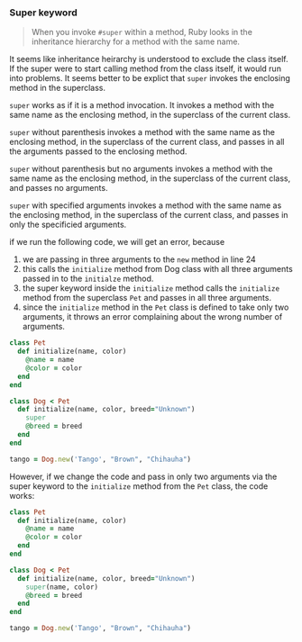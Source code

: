 ### Super keyword

> When you invoke `#super` within a method, Ruby looks in the inheritance hierarchy for a method with the same name.

It seems like inheritance heirarchy is understood to exclude the class itself. If the super were to start calling method from the class itself, it would run into problems. It seems better to be explict that `super` invokes the enclosing method in the superclass.

`super` works as if it is a method invocation. It invokes a method with the same name as the enclosing method, in the superclass of the current class.

`super` without parenthesis invokes a method with the same name as the enclosing method, in the superclass of the current class, and passes in all the arguments passed to the enclosing method.

`super` without parenthesis but no arguments invokes a method with the same name as the enclosing method, in the superclass of the current class, and passes no arguments.

`super` with specified arguments invokes a method with the same name as the enclosing method, in the superclass of the current class, and passes in only the specificied arguments.

if we run the following code, we will get an error, because
1. we are passing in three arguments to the `new` method in line 24
2. this calls the `initialize` method from Dog class with all three arguments passed in to the `initialze` method.
3. the super keyword inside the `initialize` method calls the `initialize` method from the superclass `Pet` and passes in all three arguments.
4. since the `initialize` method in the `Pet` class is defined to take only two arguments, it throws an error complaining about the wrong number of arguments.

```ruby
class Pet
  def initialize(name, color)
    @name = name
    @color = color
  end
end

class Dog < Pet
  def initialize(name, color, breed="Unknown")
    super
    @breed = breed
  end
end

tango = Dog.new('Tango', "Brown", "Chihauha")
```
However, if we change the code and pass in only two arguments via the super keyword to the `initialize` method from the `Pet` class, the code works:


```ruby
class Pet
  def initialize(name, color)
    @name = name
    @color = color
  end
end

class Dog < Pet
  def initialize(name, color, breed="Unknown")
    super(name, color)
    @breed = breed
  end
end

tango = Dog.new('Tango', "Brown", "Chihauha")
```
